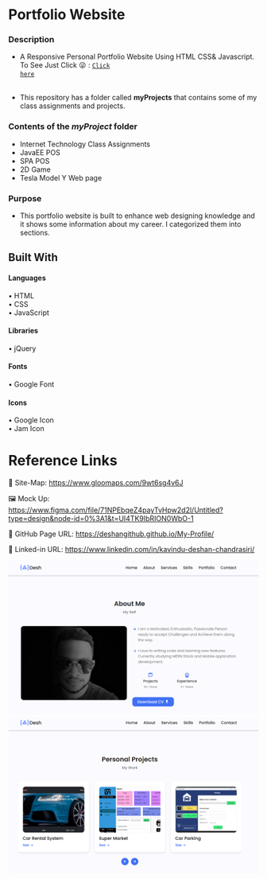 # Portfolio Website

### Description

* A Responsive Personal Portfolio Website Using HTML CSS& Javascript. To See Just Click 😜 : <code><a href="https://deshangithub.github.io/My-Profile/">Click here</a></code></p><br>
* This repository has a folder called **myProjects** that contains some of my class assignments and projects.

### Contents of the *myProject* folder

* Internet Technology Class Assignments
* JavaEE POS
* SPA POS
* 2D Game
* Tesla Model Y Web page

### Purpose 

* This portfolio website is built to enhance web designing knowledge and it shows some information about my career.
I categorized them into sections.


## Built With
#### Languages

• HTML <br>
• CSS <br>
• JavaScript <br>

####  Libraries

• jQuery <br>

#### Fonts

• Google Font <br>

#### Icons

• Google Icon <br>
• Jam Icon <br>

# Reference Links
📍 Site-Map: https://www.gloomaps.com/9wt6sg4v6J

️️🖼️ Mock Up: https://www.figma.com/file/71NPEbqeZ4payTvHpw2d2l/Untitled?type=design&node-id=0%3A1&t=UI4TK9IbRION0WbO-1

📃 GitHub Page URL: https://deshangithub.github.io/My-Profile/

🔗 Linked-in URL: https://www.linkedin.com/in/kavindu-deshan-chandrasiri/

![frontend ui](Screenshots/Portfolio_SS_1.png)
![frontend ui](Screenshots/Portfolio_SS_2.png)